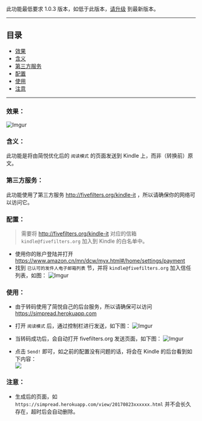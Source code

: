 此功能最低要求 1.0.3 版本，如低于此版本，[请升级](http://ksria.com/simpread/) 到最新版本。
***

目录
---
- [效果](https://github.com/Kenshin/simpread/wiki/%E5%8F%91%E9%80%81%E5%88%B0-Kindle/_edit#%E6%95%88%E6%9E%9C)
- [含义](https://github.com/Kenshin/simpread/wiki/%E5%8F%91%E9%80%81%E5%88%B0-Kindle#%E5%90%AB%E4%B9%89)
- [第三方服务](https://github.com/Kenshin/simpread/wiki/%E5%8F%91%E9%80%81%E5%88%B0-Kindle#%E7%AC%AC%E4%B8%89%E6%96%B9%E6%9C%8D%E5%8A%A1)
- [配置](https://github.com/Kenshin/simpread/wiki/%E5%8F%91%E9%80%81%E5%88%B0-Kindle#%E9%85%8D%E7%BD%AE)
- [使用](https://github.com/Kenshin/simpread/wiki/%E5%8F%91%E9%80%81%E5%88%B0-Kindle#%E4%BD%BF%E7%94%A8)
- [注意](https://github.com/Kenshin/simpread/wiki/%E5%8F%91%E9%80%81%E5%88%B0-Kindle#%E6%B3%A8%E6%84%8F)

***

### 效果：
![Imgur](http://i.imgur.com/V03cuqJ.gif)

### 含义：
此功能是将由简悦优化后的 `阅读模式` 的页面发送到 Kindle 上，而非（转换前）原文。

### 第三方服务：
此功能使用了第三方服务 http://fivefilters.org/kindle-it ，所以请确保你的网络可以访问它。

### 配置：
> 需要将 http://fivefilters.org/kindle-it 对应的信箱 `kindle@fivefilters.org` 加入到 Kindle 的白名单中。

- 使用你的账户登陆并打开 https://www.amazon.cn/mn/dcw/myx.html#/home/settings/payment
- 找到 `已认可的发件人电子邮箱列表` 节，并将 `kindle@fivefilters.org` 加入信任列表，如图：
  ![Imgur](http://i.imgur.com/m406zSC.png)

### 使用：
- 由于转码使用了简悦自己的后台服务，所以请确保可以访问 https://simpread.herokuapp.com

- 打开 `阅读模式` 后，通过控制栏进行发送，如下图：
  ![Imgur](http://i.imgur.com/v49dYXs.png)

- 当转码成功后，会自动打开 fivefilters.org 发送页面，如下图：
  ![Imgur](http://i.imgur.com/tn7xO5q.png)

- 点击 `Send!` 即可，如之前的配置没有问题的话，将会在 Kindle 的后台看到如下内容：  
  ![](http://ojec5ddd5.bkt.clouddn.com/send%20to%20kindle.png)

### 注意：
- 生成后的页面，如 `https://simpread.herokuapp.com/view/20170823xxxxxx.html` 并不会长久存在，超时后会自动删除。